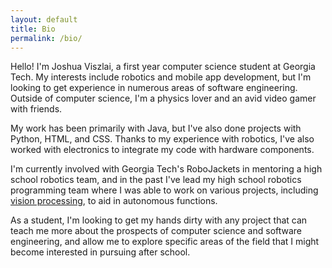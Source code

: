 ```yaml
---
layout: default
title: Bio
permalink: /bio/
---
```


Hello! I'm Joshua Viszlai, a first year computer science student at Georgia Tech. My interests include robotics and mobile app development, but I'm looking to get experience in numerous areas of software engineering. Outside of computer science, I'm a physics lover and an avid video gamer with friends.

My work has been primarily with Java, but I've also done projects with Python, HTML, and CSS. Thanks to my experience with robotics, I've also worked with electronics to integrate my code with hardware components.

I'm currently involved with Georgia Tech's RoboJackets in mentoring a high school robotics team, and in the past I've lead my high school robotics programming team where I was able to work on various projects, including [vision processing](/Automated-Vision-Processing), to aid in autonomous functions.

As a student, I'm looking to get my hands dirty with any project that can teach me more about the prospects of computer science and software engineering, and allow me to explore specific areas of the field that I might become interested in pursuing after school.




